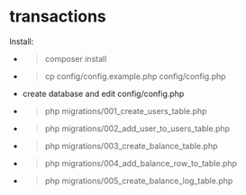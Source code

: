 # transactions

Install:
* > composer install
* > cp config/config.example.php config/config.php
* create database and edit config/config.php
* > php migrations/001_create_users_table.php
* > php migrations/002_add_user_to_users_table.php
* > php migrations/003_create_balance_table.php
* > php migrations/004_add_balance_row_to_table.php
* > php migrations/005_create_balance_log_table.php
